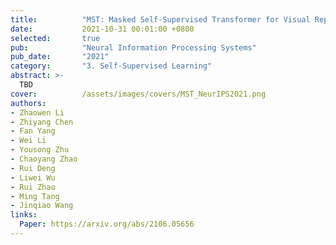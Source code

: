 ```yaml
---
title:          "MST: Masked Self-Supervised Transformer for Visual Representation"
date:           2021-10-31 00:01:00 +0800
selected:       true
pub:            "Neural Information Processing Systems"
pub_date:       "2021"
category:       "3. Self-Supervised Learning"
abstract: >-
  TBD
cover:          /assets/images/covers/MST_NeurIPS2021.png
authors:
- Zhaowen Li
- Zhiyang Chen
- Fan Yang
- Wei Li
- Yousong Zhu
- Chaoyang Zhao
- Rui Deng
- Liwei Wu
- Rui Zhao
- Ming Tang
- Jinqiao Wang
links:
  Paper: https://arxiv.org/abs/2106.05656
---
```


